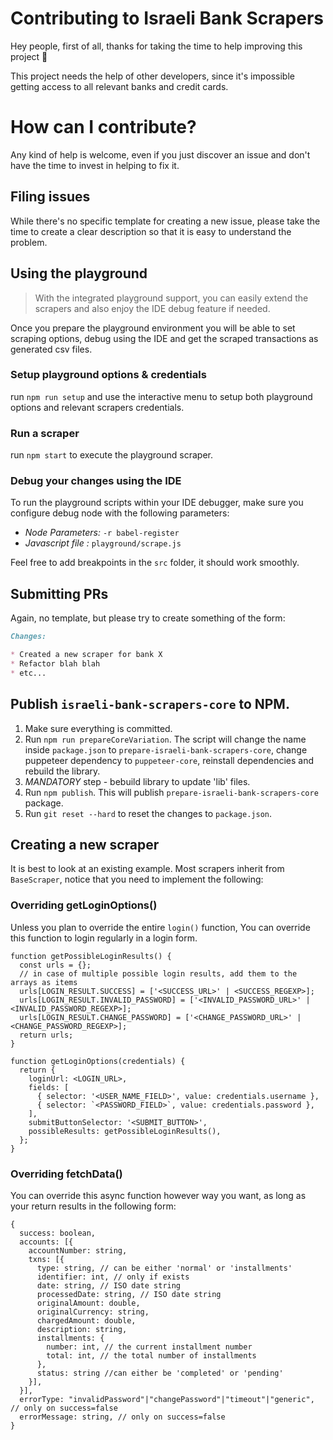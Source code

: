 Contributing to Israeli Bank Scrapers
========
Hey people, first of all, thanks for taking the time to help improving this project :beers:

This project needs the help of other developers, since it's impossible getting access to all relevant banks and credit cards.

# How can I contribute?
Any kind of help is welcome, even if you just discover an issue and don't have the time to invest in helping to fix it.

## Filing issues
While there's no specific template for creating a new issue, please take the time to create a clear description so that it is easy to understand the problem.

## Using the playground 
> With the integrated playground support, you can easily extend the scrapers and also enjoy the IDE debug feature if needed.

Once you prepare the playground environment you will be able to set scraping options, debug using the IDE and get the scraped transactions as generated csv files.
 
### Setup playground options & credentials
run `npm run setup` and use the interactive menu to setup both playground options and relevant scrapers credentials.

### Run a scraper
run `npm start` to execute the playground scraper.

### Debug your changes using the IDE
To run the playground scripts within your IDE debugger, make sure you configure debug node with the following parameters:
 - *Node Parameters:* `-r babel-register`
 - *Javascript file :* `playground/scrape.js`

Feel free to add breakpoints in the `src` folder, it should work smoothly. 

## Submitting PRs
Again, no template, but please try to create something of the form:

```markdown
Changes:

* Created a new scraper for bank X
* Refactor blah blah
* etc...
```

##  Publish `israeli-bank-scrapers-core` to NPM.
1. Make sure everything is committed. 
2. Run `npm run prepareCoreVariation`. The script will change the name inside `package.json` to `prepare-israeli-bank-scrapers-core`, change puppeteer dependency to `puppeteer-core`, reinstall dependencies and rebuild the library.
3. *MANDATORY* step - bebuild library to update 'lib' files. 
4. Run `npm publish`. This will publish `prepare-israeli-bank-scrapers-core` package.
5. Run `git reset --hard` to reset the changes to `package.json`.

## Creating a new scraper
It is best to look at an existing example.
Most scrapers inherit from `BaseScraper`, notice that you need to implement the following:

### Overriding getLoginOptions()
Unless you plan to override the entire `login()` function, You can override this function to login regularly in a login form.

```node
function getPossibleLoginResults() {
  const urls = {};
  // in case of multiple possible login results, add them to the arrays as items
  urls[LOGIN_RESULT.SUCCESS] = ['<SUCCESS_URL>' | <SUCCESS_REGEXP>];
  urls[LOGIN_RESULT.INVALID_PASSWORD] = ['<INVALID_PASSWORD_URL>' | <INVALID_PASSWORD_REGEXP>];
  urls[LOGIN_RESULT.CHANGE_PASSWORD] = ['<CHANGE_PASSWORD_URL>' | <CHANGE_PASSWORD_REGEXP>];
  return urls;
}

function getLoginOptions(credentials) {
  return {
    loginUrl: <LOGIN_URL>,
    fields: [
      { selector: '<USER_NAME_FIELD>', value: credentials.username },
      { selector: `<PASSWORD_FIELD>`, value: credentials.password },
    ],
    submitButtonSelector: '<SUBMIT_BUTTON>',
    possibleResults: getPossibleLoginResults(),
  };
}
```

### Overriding fetchData()
You can override this async function however way you want, as long as your return results in the following form:

```node
{
  success: boolean,
  accounts: [{
    accountNumber: string,
    txns: [{
      type: string, // can be either 'normal' or 'installments'
      identifier: int, // only if exists
      date: string, // ISO date string
      processedDate: string, // ISO date string
      originalAmount: double,
      originalCurrency: string,
      chargedAmount: double,
      description: string,
      installments: {
        number: int, // the current installment number
        total: int, // the total number of installments
      },
      status: string //can either be 'completed' or 'pending'
    }],
  }],
  errorType: "invalidPassword"|"changePassword"|"timeout"|"generic", // only on success=false
  errorMessage: string, // only on success=false
}
```
